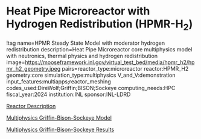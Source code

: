 # Heat Pipe Microreactor with Hydrogen Redistribution (HPMR-H$_2$)

!tag name=HPMR Steady State Model with moderator hydrogen redistribution
     description=Heat Pipe Microreactor core multiphysics model with neutronics, thermal physics and hydrogen redistribution
     image=https://mooseframework.inl.gov/virtual_test_bed/media/hpmr_h2/hpmr_h2_geometry.jpeg
     pairs=reactor_type:microreactor
           reactor:HPMR_H2
           geometry:core
           simulation_type:multiphysics
           V_and_V:demonstration
           input_features:multiapps;reactor_meshing
           codes_used:DireWolf;Griffin;BISON;Sockeye
           computing_needs:HPC
           fiscal_year:2024
           institution:INL
           sponsor:INL-LDRD

[Reactor Description](hpmr_h2/hpmr_h2_description.md)

[Multiphysics Griffin-Bison-Sockeye Model](hpmr_h2/hpmr_h2_model.md)

[Multiphysics Griffin-Bison-Sockeye Results](hpmr_h2/hpmr_h2_results.md)
